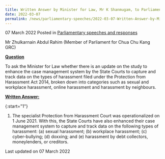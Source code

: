 ```yaml
---
title: Written Answer by Minister for Law, Mr K Shanmugam, to Parliamentary Question on Study To Enhance Case Management System By State Courts To Capture And Track Data On Types Of Harassment Filed Under Protection from Harassment Act 2014
date: 2022-03-07
permalink: /news/parliamentary-speeches/2022-03-07-Written-Answer-by-Minister-for-Law-K-Shanmugam-to-PQ-on-Case-Management-System-To-Capture-And-Track-Data-On-Types-of-Harassment-Filed-Under-POHA-2014
---
```


07 March 2022 Posted in [Parliamentary speeches and responses](/news/parliamentary-speeches)

Mr Zhulkarnain Abdul Rahim (Member of Parliament for Chua Chu Kang GRC) 
  
**<b><u>Question</u></b>**  

To ask the Minister for Law whether there is an update on the study to enhance the case management system by the State Courts to capture and track data on the types of harassment filed under the Protection from Harassment Act 2014, broken down into categories such as sexual and workplace harassment, online harassment and harassment by neighbours.

**<b><u>Written Answer:</u></b>**  
 
{:start="1"}
1.	The specialist Protection from Harassment Court was operationalized on 1 June 2021. With this, the State Courts have also enhanced their case management system to capture and track data on the following types of harassment: (a) sexual harassment; (b) workplace harassment; (c) cyber-bullying; (d) doxxing; and (e) harassment by debt collectors, moneylenders, or creditors.

<p class="right-side-updated">Last updated on 07 March 2022</p>

